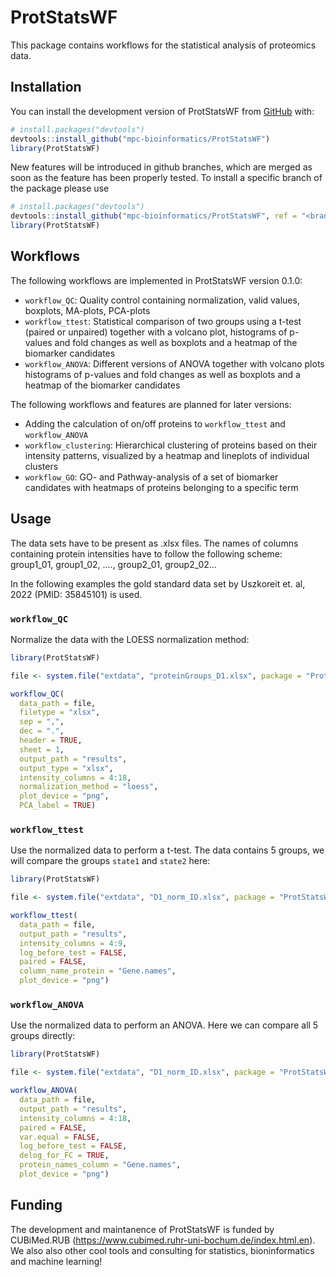 # ProtStatsWF

This package contains workflows for the statistical analysis of proteomics data.

## Installation

You can install the development version of ProtStatsWF from
[GitHub](https://github.com/) with:

``` r
# install.packages("devtools")
devtools::install_github("mpc-bioinformatics/ProtStatsWF")
library(ProtStatsWF)
```

New features will be introduced in github branches, which are merged as soon as the feature has been properly tested.
To install a specific branch of the package please use

``` r
# install.packages("devtools")
devtools::install_github("mpc-bioinformatics/ProtStatsWF", ref = "<branchname>")
library(ProtStatsWF)
```

## Workflows

The following workflows are implemented in ProtStatsWF version 0.1.0:

- `workflow_QC`: Quality control containing normalization, valid values, boxplots, MA-plots, PCA-plots
- `workflow_ttest`: Statistical comparison of two groups using a t-test (paired or unpaired) together with a volcano plot, histograms of p-values and fold changes as well as boxplots and a heatmap of the biomarker candidates
- `workflow_ANOVA`: Different versions of ANOVA together with volcano plots histograms of p-values and fold changes as well as boxplots and a heatmap of the biomarker candidates


The following workflows and features are planned for later versions:

- Adding the calculation of on/off proteins to `workflow_ttest` and `workflow_ANOVA`
- `workflow_clustering`: Hierarchical clustering of proteins based on their intensity patterns, visualized by a heatmap and lineplots of individual clusters
- `workflow_GO`: GO- and Pathway-analysis of a set of biomarker candidates with heatmaps of proteins belonging to a specific term


## Usage

The data sets have to be present as .xlsx files. The names of columns containing protein intensities have to follow the following scheme:
group1_01, group1_02, ...., group2_01, group2_02...

In the following examples the gold standard data set by Uszkoreit et. al, 2022 (PMID: 35845101) is used.

### `workflow_QC`

Normalize the data with the LOESS normalization method:

``` r
library(ProtStatsWF)

file <- system.file("extdata", "proteinGroups_D1.xlsx", package = "ProtStatsWF")

workflow_QC(
  data_path = file,
  filetype = "xlsx",
  sep = ",",
  dec = ".",
  header = TRUE,
  sheet = 1,
  output_path = "results",
  output_type = "xlsx",
  intensity_columns = 4:18,
  normalization_method = "loess",
  plot_device = "png",
  PCA_label = TRUE)


```

### `workflow_ttest`

Use the normalized data to perform a t-test. The data contains 5 groups, we will compare the groups `state1` and `state2` here:

``` r
library(ProtStatsWF)

file <- system.file("extdata", "D1_norm_ID.xlsx", package = "ProtStatsWF")

workflow_ttest(
  data_path = file,
  output_path = "results",
  intensity_columns = 4:9,
  log_before_test = FALSE,
  paired = FALSE,
  column_name_protein = "Gene.names",
  plot_device = "png")

```

### `workflow_ANOVA`

Use the normalized data to perform an ANOVA. Here we can compare all 5 groups directly:

``` r
library(ProtStatsWF)

file <- system.file("extdata", "D1_norm_ID.xlsx", package = "ProtStatsWF")

workflow_ANOVA(
  data_path = file,
  output_path = "results",
  intensity_columns = 4:18,
  paired = FALSE,
  var.equal = FALSE,
  log_before_test = FALSE,
  delog_for_FC = TRUE,
  protein_names_column = "Gene.names",
  plot_device = "png")
```


## Funding

The development and maintanence of ProtStatsWF is funded by CUBiMed.RUB
(<https://www.cubimed.ruhr-uni-bochum.de/index.html.en>). We also also
other cool tools and consulting for statistics, bioninformatics and
machine learning!
